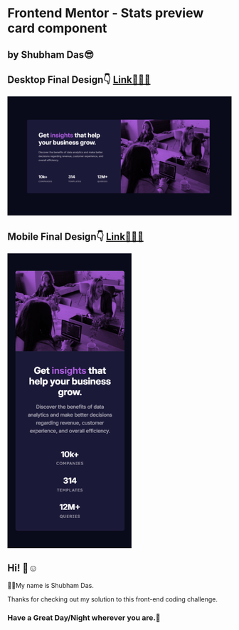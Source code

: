 # Frontend Mentor - Stats preview card component

## by Shubham Das😎

## Desktop Final Design👇 [Link👨‍💻🔗]()
![Desktop Final Design](./design/desktop-final.png)
## Mobile Final Design👇 [Link👨‍💻🔗]()
![Desktop Final Design](./design/mobile-final.png)

## Hi! 👋☺️

🧑‍💻My name is Shubham Das.

Thanks for checking out my solution to this front-end coding challenge.

### Have a Great Day/Night wherever you are.🤗